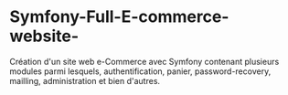 # Symfony-Full-E-commerce-website-
Création d'un site web e-Commerce avec Symfony contenant plusieurs modules parmi lesquels, authentification, panier, password-recovery, mailling, administration et bien d'autres.
